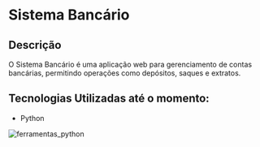 # Sistema Bancário 

## Descrição
O Sistema Bancário  é uma aplicação web para gerenciamento de contas bancárias, permitindo operações como depósitos, saques e extratos.

## Tecnologias Utilizadas até o momento:

- Python




![ferramentas_python](https://github.com/1S4QU3s/SISTEMA-BANC-RIO/assets/159395767/16803a0b-6a15-43a5-aa95-c8bfd1260063)


